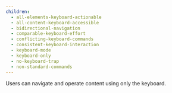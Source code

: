 ```yaml
---
children:
  - all-elements-keyboard-actionable
  - all-content-keyboard-accessible
  - bidirectional-navigation
  - comparable-keyboard-effort
  - conflicting-keyboard-commands
  - consistent-keyboard-interaction
  - keyboard-mode
  - keyboard-only
  - no-keyboard-trap
  - non-standard-commands
---
```


Users can navigate and operate content using only the keyboard.
